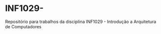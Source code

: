 # INF1029-
Repositório para trabalhos da disciplina INF1029 - Introdução a Arquitetura de Computadores

